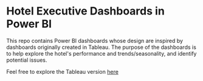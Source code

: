 # Hotel Executive Dashboards in Power BI

This repo contains Power BI dashboards whose design are inspired by dashboards originally created in Tableau. The purpose of the dashboards is to help explore the hotel's performance and trends/seasonality, and identify potential issues.

Feel free to explore the Tableau version [here](https://public.tableau.com/app/profile/dimitris.angelides/viz/HotelExecutiveDashboards/HotelExecutiveSummaryReport)
